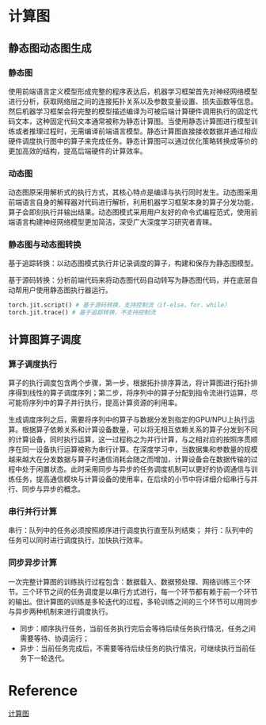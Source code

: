 # 计算图

## 静态图动态图生成
### 静态图
使用前端语言定义模型形成完整的程序表达后，机器学习框架首先对神经网络模型进行分析，获取网络层之间的连接拓扑关系以及参数变量设置、损失函数等信息。然后机器学习框架会将完整的模型描述编译为可被后端计算硬件调用执行的固定代码文本，这种固定代码文本通常被称为静态计算图。当使用静态计算图进行模型训练或者推理过程时，无需编译前端语言模型。静态计算图直接接收数据并通过相应硬件调度执行图中的算子来完成任务。静态计算图可以通过优化策略转换成等价的更加高效的结构，提高后端硬件的计算效率。

### 动态图
动态图原采用解析式的执行方式，其核心特点是编译与执行同时发生。动态图采用前端语言自身的解释器对代码进行解析，利用机器学习框架本身的算子分发功能，算子会即刻执行并输出结果。动态图模式采用用户友好的命令式编程范式，使用前端语言构建神经网络模型更加简洁，深受广大深度学习研究者青睐。

### 静态图与动态图转换
基于追踪转换：以动态图模式执行并记录调度的算子，构建和保存为静态图模型。

基于源码转换：分析前端代码来将动态图代码自动转写为静态图代码，并在底层自动帮用户使用静态图执行器运行。
```python
torch.jit.script() # 基于源码转换，支持控制流（if-else、for、while）
torch.jit.trace() # 基于追踪转换，不支持控制流
```

## 计算图算子调度

### 算子调度执行
算子的执行调度包含两个步骤，第一步，根据拓扑排序算法，将计算图进行拓扑排序得到线性的算子调度序列；第二步，将序列中的算子分配到指令流进行运算，尽可能将序列中的算子并行执行，提高计算资源的利用率。

生成调度序列之后，需要将序列中的算子与数据分发到指定的GPU/NPU上执行运算。根据算子依赖关系和计算设备数量，可以将无相互依赖关系的算子分发到不同的计算设备，同时执行运算，这一过程称之为并行计算，与之相对应的按照序贯顺序在同一设备执行运算被称为串行计算。在深度学习中，当数据集和参数量的规模越来越大在分发数据与算子时通信消耗会随之而增加，计算设备会在数据传输的过程中处于闲置状态。此时采用同步与异步的任务调度机制可以更好的协调通信与训练任务，提高通信模块与计算设备的使用率，在后续的小节中将详细介绍串行与并行、同步与异步的概念。

### 串行并行计算
串行：队列中的任务必须按照顺序进行调度执行直至队列结束；
并行：队列中的任务可以同时进行调度执行，加快执行效率。

### 同步异步计算
一次完整计算图的训练执行过程包含：数据载入、数据预处理、网络训练三个环节。三个环节之间的任务调度是以串行方式进行，每一个环节都有赖于前一个环节的输出。但计算图的训练是多轮迭代的过程，多轮训练之间的三个环节可以用同步与异步两种机制来进行调度执行。
- 同步：顺序执行任务，当前任务执行完后会等待后续任务执行情况，任务之间需要等待、协调运行；
- 异步：当前任务完成后，不需要等待后续任务的执行情况，可继续执行当前任务下一轮迭代。


# Reference
[计算图](https://openmlsys.github.io/chapter_computational_graph/index.html)